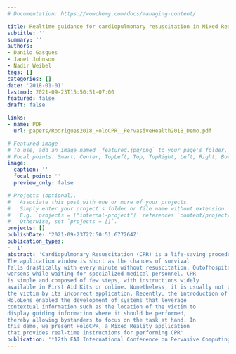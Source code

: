 ```yaml
---
# Documentation: https://wowchemy.com/docs/managing-content/

title: Realtime guidance for cardiopulmonary resuscitation in Mixed Reality (Demo - PervasiveHealth 2018)
subtitle: ''
summary: ''
authors:
- Danilo Gasques
- Janet Johnson
- Nadir Weibel
tags: []
categories: []
date: '2018-01-01'
lastmod: 2021-09-23T15:50:51-07:00
featured: false
draft: false

links:
- name: PDF
  url: papers/Rodrigues2018_HoloCPR__PervasiveHealth2018_Demo.pdf

# Featured image
# To use, add an image named `featured.jpg/png` to your page's folder.
# Focal points: Smart, Center, TopLeft, Top, TopRight, Left, Right, BottomLeft, Bottom, BottomRight.
image:
  caption: ''
  focal_point: ''
  preview_only: false

# Projects (optional).
#   Associate this post with one or more of your projects.
#   Simply enter your project's folder or file name without extension.
#   E.g. `projects = ["internal-project"]` references `content/project/deep-learning/index.md`.
#   Otherwise, set `projects = []`.
projects: []
publishDate: '2021-09-23T22:50:51.677264Z'
publication_types:
- '1'
abstract: 'Cardiopulmonary Resuscitation (CPR) is a life-saving procedure that gives a cardiac arrest victim a second chance.
The application window is short as the chances of survival
falls drastically with every minute without resuscitation. Outofhospital cardiac arrests are even riskier, as the state of victim
worsens while waiting for specialized medical personnel. CPR
is simple and composed of few steps, with instructions widely
available in First Aid Kits or online. Nonetheless, it is usually not performed by most bystanders as they fear to harm
the victim by its incorrect application. Recently, the introduction of Mixed Reality (MR) devices such as Microsoft
HoloLens enabled the development of systems that leverage
contextual information such as the location of the victim to
display guiding information where it should be performed,
thereby allowing bystanders to focus on the task at hand. In
this demo, we present HoloCPR, a Mixed Reality application
that provides real-time instructions for performing CPR'
publication: '*12th EAI International Conference on Pervasive Computing Technologies for Healthcare--Demos, Posters, Doctoral Colloquium*'
---
```

